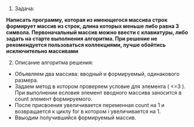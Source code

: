 1. Задача:

**Написать программу, которая из имеющегося массива строк формирует массив из строк, длина которых меньше либо равна 3 символа. Первоначальный массив можно ввести с клавиатуры, либо задать на старте выполнения алгоритма. При решение не рекомендуется пользоваться коллекциями, лучше обойтись исключительно массивами**


2. Описание алгоритма решения:

* Объявляем два массива: вводный и формируемый, одинакового размера.
* Задаем метод в котором проверяем условие для элемента ( <=3 ). При выполнении есловия элемент вводного массива заносится в count элемент формируемого.
* После присвоения увеличивается переменная count на 1 и возвращается к циклу for в котором i увеличивается на 1. 
* Ввыодим получившийся формируемый массив.